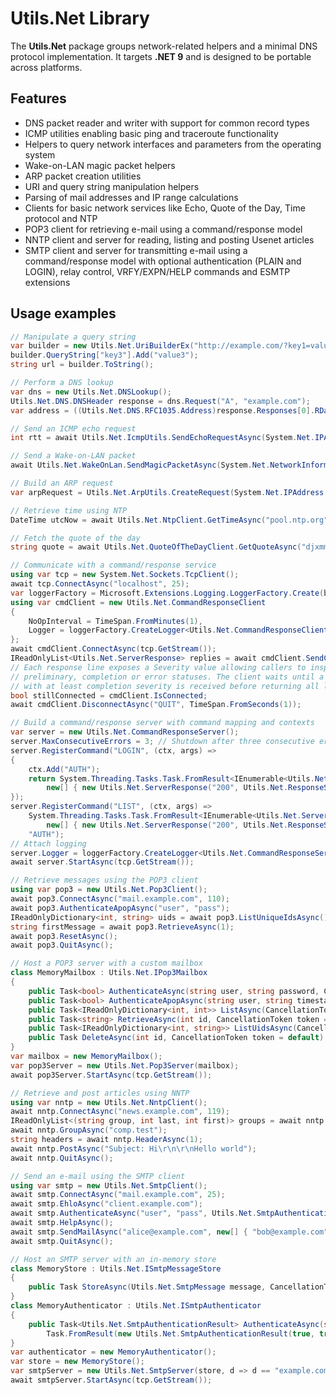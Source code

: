 # Utils.Net Library

The **Utils.Net** package groups network-related helpers and a minimal DNS protocol implementation.
It targets **.NET 9** and is designed to be portable across platforms.

## Features

- DNS packet reader and writer with support for common record types
- ICMP utilities enabling basic ping and traceroute functionality
- Helpers to query network interfaces and parameters from the operating system
- Wake-on-LAN magic packet helpers
- ARP packet creation utilities
- URI and query string manipulation helpers
- Parsing of mail addresses and IP range calculations
- Clients for basic network services like Echo, Quote of the Day, Time protocol and NTP
- POP3 client for retrieving e-mail using a command/response model
- NNTP client and server for reading, listing and posting Usenet articles
- SMTP client and server for transmitting e-mail using a command/response model with optional authentication (PLAIN and LOGIN), relay control, VRFY/EXPN/HELP commands and ESMTP extensions

## Usage examples
```csharp
// Manipulate a query string
var builder = new Utils.Net.UriBuilderEx("http://example.com/?key1=value1&key2=value2");
builder.QueryString["key3"].Add("value3");
string url = builder.ToString();

// Perform a DNS lookup
var dns = new Utils.Net.DNSLookup();
Utils.Net.DNS.DNSHeader response = dns.Request("A", "example.com");
var address = ((Utils.Net.DNS.RFC1035.Address)response.Responses[0].RData).IPAddress;

// Send an ICMP echo request
int rtt = await Utils.Net.IcmpUtils.SendEchoRequestAsync(System.Net.IPAddress.Parse("8.8.8.8"));

// Send a Wake-on-LAN packet
await Utils.Net.WakeOnLan.SendMagicPacketAsync(System.Net.NetworkInformation.PhysicalAddress.Parse("01-23-45-67-89-AB"));

// Build an ARP request
var arpRequest = Utils.Net.ArpUtils.CreateRequest(System.Net.IPAddress.Parse("192.168.1.1"), System.Net.NetworkInformation.PhysicalAddress.Parse("00-11-22-33-44-55"), System.Net.IPAddress.Parse("192.168.1.2"));

// Retrieve time using NTP
DateTime utcNow = await Utils.Net.NtpClient.GetTimeAsync("pool.ntp.org");

// Fetch the quote of the day
string quote = await Utils.Net.QuoteOfTheDayClient.GetQuoteAsync("djxmmx.net");

// Communicate with a command/response service
using var tcp = new System.Net.Sockets.TcpClient();
await tcp.ConnectAsync("localhost", 25);
var loggerFactory = Microsoft.Extensions.Logging.LoggerFactory.Create(b => b.AddConsole());
using var cmdClient = new Utils.Net.CommandResponseClient
{
    NoOpInterval = TimeSpan.FromMinutes(1),
    Logger = loggerFactory.CreateLogger<Utils.Net.CommandResponseClient>()
};
await cmdClient.ConnectAsync(tcp.GetStream());
IReadOnlyList<Utils.Net.ServerResponse> replies = await cmdClient.SendCommandAsync("NOOP");
// Each response line exposes a Severity value allowing callers to inspect
// preliminary, completion or error statuses. The client waits until a line
// with at least completion severity is received before returning all lines.
bool stillConnected = cmdClient.IsConnected;
await cmdClient.DisconnectAsync("QUIT", TimeSpan.FromSeconds(1));

// Build a command/response server with command mapping and contexts
var server = new Utils.Net.CommandResponseServer();
server.MaxConsecutiveErrors = 3; // Shutdown after three consecutive errors
server.RegisterCommand("LOGIN", (ctx, args) =>
{
    ctx.Add("AUTH");
    return System.Threading.Tasks.Task.FromResult<IEnumerable<Utils.Net.ServerResponse>>(
        new[] { new Utils.Net.ServerResponse("200", Utils.Net.ResponseSeverity.Completion, "Logged in") });
});
server.RegisterCommand("LIST", (ctx, args) =>
    System.Threading.Tasks.Task.FromResult<IEnumerable<Utils.Net.ServerResponse>>(
        new[] { new Utils.Net.ServerResponse("200", Utils.Net.ResponseSeverity.Completion, "Listed") }),
    "AUTH");
// Attach logging
server.Logger = loggerFactory.CreateLogger<Utils.Net.CommandResponseServer>();
await server.StartAsync(tcp.GetStream());

// Retrieve messages using the POP3 client
using var pop3 = new Utils.Net.Pop3Client();
await pop3.ConnectAsync("mail.example.com", 110);
await pop3.AuthenticateApopAsync("user", "pass");
IReadOnlyDictionary<int, string> uids = await pop3.ListUniqueIdsAsync();
string firstMessage = await pop3.RetrieveAsync(1);
await pop3.ResetAsync();
await pop3.QuitAsync();

// Host a POP3 server with a custom mailbox
class MemoryMailbox : Utils.Net.IPop3Mailbox
{
    public Task<bool> AuthenticateAsync(string user, string password, CancellationToken token = default) => Task.FromResult(true);
    public Task<bool> AuthenticateApopAsync(string user, string timestamp, string digest, CancellationToken token = default) => Task.FromResult(true);
    public Task<IReadOnlyDictionary<int, int>> ListAsync(CancellationToken token = default) => Task.FromResult<IReadOnlyDictionary<int, int>>(new Dictionary<int, int>());
    public Task<string> RetrieveAsync(int id, CancellationToken token = default) => Task.FromResult(string.Empty);
    public Task<IReadOnlyDictionary<int, string>> ListUidsAsync(CancellationToken token = default) => Task.FromResult<IReadOnlyDictionary<int, string>>(new Dictionary<int, string>());
    public Task DeleteAsync(int id, CancellationToken token = default) => Task.CompletedTask;
}
var mailbox = new MemoryMailbox();
var pop3Server = new Utils.Net.Pop3Server(mailbox);
await pop3Server.StartAsync(tcp.GetStream());

// Retrieve and post articles using NNTP
using var nntp = new Utils.Net.NntpClient();
await nntp.ConnectAsync("news.example.com", 119);
IReadOnlyList<(string group, int last, int first)> groups = await nntp.ListAsync();
await nntp.GroupAsync("comp.test");
string headers = await nntp.HeaderAsync(1);
await nntp.PostAsync("Subject: Hi\r\n\r\nHello world");
await nntp.QuitAsync();

// Send an e-mail using the SMTP client
using var smtp = new Utils.Net.SmtpClient();
await smtp.ConnectAsync("mail.example.com", 25);
await smtp.EhloAsync("client.example.com");
await smtp.AuthenticateAsync("user", "pass", Utils.Net.SmtpAuthenticationMechanism.Login);
await smtp.HelpAsync();
await smtp.SendMailAsync("alice@example.com", new[] { "bob@example.com" }, "Subject: Hi\r\n\r\nHello");
await smtp.QuitAsync();

// Host an SMTP server with an in-memory store
class MemoryStore : Utils.Net.ISmtpMessageStore
{
    public Task StoreAsync(Utils.Net.SmtpMessage message, CancellationToken token = default) => Task.CompletedTask;
}
class MemoryAuthenticator : Utils.Net.ISmtpAuthenticator
{
    public Task<Utils.Net.SmtpAuthenticationResult> AuthenticateAsync(string user, string password, CancellationToken token = default) =>
        Task.FromResult(new Utils.Net.SmtpAuthenticationResult(true, true));
}
var authenticator = new MemoryAuthenticator();
var store = new MemoryStore();
var smtpServer = new Utils.Net.SmtpServer(store, d => d == "example.com", authenticator);
await smtpServer.StartAsync(tcp.GetStream());
```
